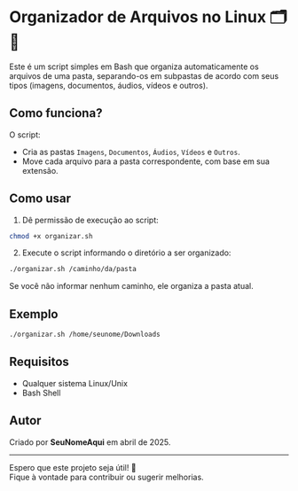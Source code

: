 # Organizador de Arquivos no Linux 🗂️🐧

Este é um script simples em Bash que organiza automaticamente os arquivos de uma pasta, separando-os em subpastas de acordo com seus tipos (imagens, documentos, áudios, vídeos e outros).

## Como funciona?

O script:
- Cria as pastas `Imagens`, `Documentos`, `Áudios`, `Vídeos` e `Outros`.
- Move cada arquivo para a pasta correspondente, com base em sua extensão.

## Como usar

1. Dê permissão de execução ao script:

```bash
chmod +x organizar.sh
```

2. Execute o script informando o diretório a ser organizado:

```bash
./organizar.sh /caminho/da/pasta
```

Se você não informar nenhum caminho, ele organiza a pasta atual.

## Exemplo

```bash
./organizar.sh /home/seunome/Downloads
```

## Requisitos

- Qualquer sistema Linux/Unix
- Bash Shell

## Autor

Criado por **SeuNomeAqui** em abril de 2025.

---

Espero que este projeto seja útil! 🚀  
Fique à vontade para contribuir ou sugerir melhorias.
